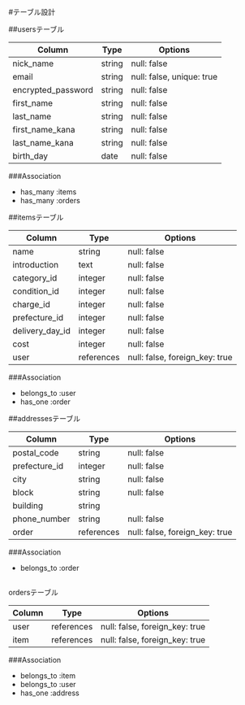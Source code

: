 #テーブル設計


##usersテーブル

| Column             | Type   | Options                   |
| ------------------ | ------ | ------------------------- |
| nick_name          | string | null: false               |
| email              | string | null: false, unique: true |
| encrypted_password | string | null: false               |
| first_name         | string | null: false               |
| last_name          | string | null: false               |
| first_name_kana    | string | null: false               |
| last_name_kana     | string | null: false               |
| birth_day          | date   | null: false               |

###Association
- has_many :items
- has_many :orders



##itemsテーブル

| Column          | Type          | Options                        |
| --------------- | ------------- | ------------------------------ |
| name            | string        | null: false                    |
| introduction    | text          | null: false                    |
| category_id     | integer       | null: false                    |
| condition_id    | integer       | null: false                    |
| charge_id       | integer       | null: false                    |
| prefecture_id   | integer       | null: false                    |
| delivery_day_id | integer       | null: false                    |
| cost            | integer       | null: false                    |
| user            | references    | null: false, foreign_key: true |

###Association
- belongs_to :user
- has_one :order



##addressesテーブル

| Column        | Type          | Options                         |
| ------------- | ------------- | ------------------------------- |
| postal_code   | string        | null: false                     |
| prefecture_id | integer       | null: false                     |
| city          | string        | null: false                     | 
| block         | string        | null: false                     |
| building      | string        |                                 |
| phone_number  | string        | null: false                     |
| order         | references    | null: false, foreign_key: true  |

###Association
- belongs_to :order


##
ordersテーブル

| Column | Type       | Options                        |
| ------ | ---------- | ------------------------------ |
| user   | references | null: false, foreign_key: true |
| item   | references | null: false, foreign_key: true |

###Association
- belongs_to :item
- belongs_to :user
- has_one :address

